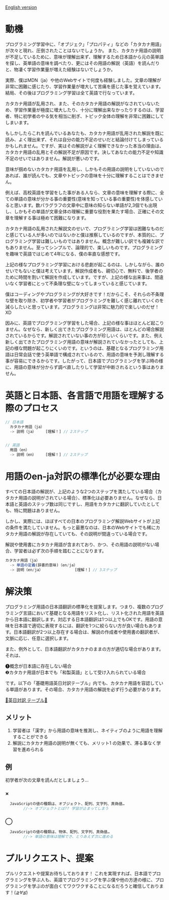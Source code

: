 <a href="https://github.com/azmok/TSPJ-Translation-Standard-for-Programming-in-Japan-/blob/master/README.md">English version</a>

# 動機
プログラミング学習中に、「オブジェク」「プロパティ」などの「カタカナ用語」が次々と現れ、圧倒されたことはないでしょうか。 また、カタカナ用語の説明が不足しているために、意味が理解出来ず、理解するため日本語から元の英単語を探し、英単語の意味を調べたり、更にはその用語の解説（英語）を読んだりと、物凄く学習作業量が増えた経験はないでしょうか。

実際、僕はMDN（ja）や他のWebサイトで何度も経験しました。文章の理解が非常に困難に感じたり、学習作業量が増大して苦痛を感じた事を覚えています。結局、その後はプログラミング学習は全て英語で行なっています。

カタカナ用語が乱用され、また、そのカタカナ用語の解説がなされていないため、学習作業量が極度に増大したり、十分に理解出来なかったりするのは、学習者、特に初学者のやる気を相当に削ぎ、トピック全体の理解を非常に困難にしてしまいます。

もしかしたらこれを読んでいるあなたも、カタカナ用語が乱用された解説を既に読み、よく理出来ず、それは自分の能力不足のせいだと結論付けてしまっているかもしれません。ですが、実はその解説がよく理解できなかった本当の理由は、カタカナ用語の乱用とその解説不足が原因です。決してあなたの能力不足や知識不足のせいではありません。解説が悪いのです。

意味が掴めないカタカナ用語を乱用し、しかもその用語の説明をしていないのであれば、誰が読んでも、文章やトピックの意味を十分に理解することはできません。

例えば、高校英語を学習をした事がある人なら、文章の意味を理解する際に、全ての単語の意味が分かる事の重要性(意味を知っている事の重要性)を体感していると思います。数パラグラフの文章中に意味の知らない単語が2,3個でも出現し、しかもその単語が文章全体の理解に重要な役割を果たす場合、正確にその文章を理解する事は極めて困難になります。


カタカナ用語の乱用された解説文のせいで、プログラミング学習は困難なものだと感じている人が多いのではないかと僕は推察しているのですが、本質的に、プログラミング学習は難しいものではありません。概念が難しい訳でも複雑な訳でもありません。至ってシンプルで、論理的で、楽しいものです。プログラミングを趣味で英語ではじめて4年になる、僕の率直な感想です。


上記の様なプログラミング学習における悲劇が起こるのは、しかしながら、誰のせいでもないと僕は考えています。解説作成者も、親切心で、無料で、後学者のために時間を割いて解説を作成しています。ですが、上記の様な出来事は、間違いなく学習者にとって不条理な壁になってしまっていると感じています。


僕はコーディングやプログラミングが大好きです！だからこそ、それらの不条理な壁を取り除き、初学者や学習者がプログラミングを難しく感じ離れていくのを減らしたいと思っています。プログラミングは非常に魅力的で楽しいのだぜ！XD


因みに、英語でプログラミング学習をした場合、上記の様な事はほとんど起こりません。なぜなら、新しく出てきたプログラミング用語は、ほとんどの場合解説されているからです。解説されていない事の方が珍しいくらいです。また、例え新しく出てきたプログラミング用語の意味が解説されていなかったとしても、上記の様な問題が起こりにくいのです。というのは、基礎となるプログラミング用語は日常会話で使う英単語で構成されているので、用語の意味を予測し理解する事が容易にできるからです。したがって、日本語でプログラミングを学ぶ時の様に、用語の意味が分からず調べ直したりして学習が中断されるという事はありません。


# 英語と日本語、各言語で用語を理解する際のプロセス

```js
// 日本語
  カタカナ用語（ja）
  -> 説明（ja）　　　[理解！] // 2ステップ

  
// 英語
  用語（en）
  -> 説明（en）　　　[理解！] // 2ステップ
```




# 用語のen-ja対訳の標準化が必要な理由
すべての日本語の解説が、上記のような2つのステップを満たしている場合（カタカナ用語の説明がされている場合）、標準化は必要ありません。なぜなら、日本語と英語のステップ数は同じですし、用語をカタカナに翻訳していたとしても、特に問題はありません。

しかし、実際には、ほぼすべての日本のプログラミング解説Webサイトが上記の条件を満たしていません。もっと最悪なのは、日本のWebサイトでも稀にカタカナ用語の解説が存在していても、その説明が間違っている場合です。

解説や使用書にカタカナ用語が含まれており、かつ、その用語の説明がない場合、学習者は必ず次の手順を踏むことになります。


```js
カタカナ用語（ja）
  -> 単語の定義(辞書的意味)（en/ja）
  -> 説明（en/ja）　　　　　　　　　[理解！] // 3ステップ
```




# 解決策
プログラミング用語の日本語翻訳の標準化を提案します。つまり、複数のプログラミング言語において基礎となる用語をリスト化し、リスト化された用語を英語から日本語に翻訳します。対応する日本語翻訳は1つ以上でもOKです。用語の意味を日本語で適切に表現するには、翻訳を1つに絞らない方が良い場合もあります。日本語翻訳が2つ以上存在する場合は、解説の作成者や使用書の翻訳者が、文脈に応じ、任意に選択します。

また、例外として、日本語翻訳がカタカナのままの方が適切な場合があります。それは、

❶概念が日本語に存在しない場合  
❷カタカナ用語が日本でも「和製英語」として受け入れられている場合

です。以下の「基礎用語英日対訳テーブル」内でも、カタカナ用語を容認している単語があります。その場合、カタカナ用語の解説を必ず行う必要があります。


<a href='https://github.com/azmok/TSPJ-Translation-Standard-for-Programming-in-Japan-/blob/master/terms_en_ja.md' target ='_blank'>🚀英日対訳 テーブル🚀</a>



## メリット
  1. 学習者は「漢字」から用語の意味を推測し、ネイティブのように用語を理解することができる
  2. 解説にカタカナ用語の説明が無くても、メリット1 の効果で、滞る事なく学習を進められる



## 例
  初学者が次の文章を読んだとしましょう...

### ×
```js
  JavaScriptの値の種類は、オブジェクト、配列、文字列、真偽値…
        //-> オブジェクトとは?? 学習が止まってしまう
```

### ◯
```js
  JavaScriptの値の種類は、物体、配列、文字列、真偽値…
        //-> 単語の意味は理解でき、とりあえず次に進める
```



# プルリクエスト、提案
プルリクエストや提案お待ちしております！ これを実現すれば、日本語でプログラミングを学ぶ人も、英語でプログラミングを学ぶ僕や他の方達の様に、プログラミングを学ぶのが面白くてワクワクすることになるだろうと確信しております！(*≧∀≦*)
